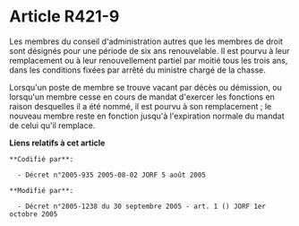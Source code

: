 # Article R421-9

Les membres du conseil d'administration autres que les membres de droit sont désignés pour une période de six ans
renouvelable. Il est pourvu à leur remplacement ou à leur renouvellement partiel par moitié tous les trois ans, dans les
conditions fixées par arrêté du ministre chargé de la chasse.

Lorsqu'un poste de membre se trouve vacant par décès ou démission, ou lorsqu'un membre cesse en cours de mandat d'exercer les
fonctions en raison desquelles il a été nommé, il est pourvu à son remplacement ; le nouveau membre reste en fonction jusqu'à
l'expiration normale du mandat de celui qu'il remplace.

**Liens relatifs à cet article**

	**Codifié par**:

	  - Décret n°2005-935 2005-08-02 JORF 5 août 2005

	**Modifié par**:

	  - Décret n°2005-1238 du 30 septembre 2005 - art. 1 () JORF 1er octobre 2005
